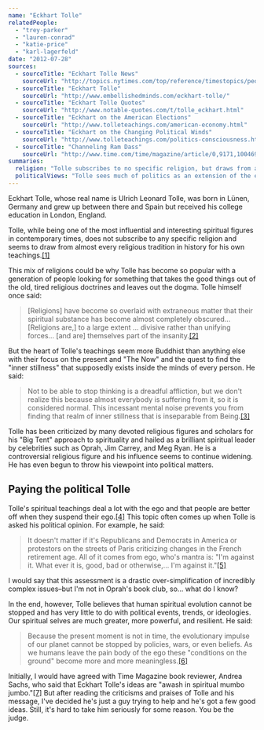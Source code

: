 ```yaml
---
name: "Eckhart Tolle"
relatedPeople:
  - "trey-parker"
  - "lauren-conrad"
  - "katie-price"
  - "karl-lagerfeld"
date: "2012-07-28"
sources:
  - sourceTitle: "Eckhart Tolle News"
    sourceUrl: "http://topics.nytimes.com/top/reference/timestopics/people/t/eckhart_tolle/index.html?8qa&scp=1-spot&sq=Eckhart+Tolle&st=nyt"
  - sourceTitle: "Eckhart Tolle"
    sourceUrl: "http://www.embellishedminds.com/eckhart-tolle/"
  - sourceTitle: "Eckhart Tolle Quotes"
    sourceUrl: "http://www.notable-quotes.com/t/tolle_eckhart.html"
  - sourceTitle: "Eckhart on the American Elections"
    sourceUrl: "http://www.tolleteachings.com/american-economy.html"
  - sourceTitle: "Eckhart on the Changing Political Winds"
    sourceUrl: "http://www.tolleteachings.com/politics-consciousness.html"
  - sourceTitle: "Channeling Ram Dass"
    sourceUrl: "http://www.time.com/time/magazine/article/0,9171,1004693,00.html"
summaries:
  religion: "Tolle subscribes to no specific religion, but draws from almost all spiritual teachings in his books and lectures. His basic teaching include suspending the ego, living in the present moment, and finding \"inner stillness.\""
  politicalViews: "Tolle sees much of politics as an extension of the ego and feels that it is beneath the enlightened person."
---
```


Eckhart Tolle, whose real name is Ulrich Leonard Tolle, was born in Lünen, Germany and grew up between there and Spain but received his college education in London, England.

Tolle, while being one of the most influential and interesting spiritual figures in contemporary times, does not subscribe to any specific religion and seems to draw from almost every religious tradition in history for his own teachings.<a class="source-citation" href="#http%3A%2F%2Ftopics.nytimes.com%2Ftop%2Freference%2Ftimestopics%2Fpeople%2Ft%2Feckhart_tolle%2Findex.html%3F8qa%26scp%3D1-spot%26sq%3DEckhart%2BTolle%26st%3Dnyt" title="Eckhart Tolle News">[1]</a>

This mix of religions could be why Tolle has become so popular with a generation of people looking for something that takes the good things out of the old, tired religious doctrines and leaves out the dogma. Tolle himself once said:

>[Religions] have become so overlaid with extraneous matter that their spiritual substance has become almost completely obscured… [Religions are,] to a large extent … divisive rather than unifying forces… [and are] themselves part of the insanity.<a class="source-citation" href="#http%3A%2F%2Fwww.embellishedminds.com%2Feckhart-tolle%2F" title="Eckhart Tolle">[2]</a>

But the heart of Tolle's teachings seem more Buddhist than anything else with their focus on the present and "The Now" and the quest to find the "inner stillness" that supposedly exists inside the minds of every person. He said:

>Not to be able to stop thinking is a dreadful affliction, but we don't realize this because almost everybody is suffering from it, so it is considered normal. This incessant mental noise prevents you from finding that realm of inner stillness that is inseparable from Being.<a class="source-citation" href="#http%3A%2F%2Fwww.notable-quotes.com%2Ft%2Ftolle_eckhart.html" title="Eckhart Tolle Quotes">[3]</a>

Tolle has been criticized by many devoted religious figures and scholars for his "Big Tent" approach to spirituality and hailed as a brilliant spiritual leader by celebrities such as Oprah, Jim Carrey, and Meg Ryan. He is a controversial religious figure and his influence seems to continue widening. He has even begun to throw his viewpoint into political matters.


## Paying the political Tolle

Tolle's spiritual teachings deal a lot with the ego and that people are better off when they suspend their ego.<a class="source-citation" href="#http%3A%2F%2Fwww.embellishedminds.com%2Feckhart-tolle%2F" title="Eckhart Tolle">[4]</a> This topic often comes up when Tolle is asked his political opinion. For example, he said:

>It doesn't matter if it's Republicans and Democrats in America or protestors on the streets of Paris criticizing changes in the French retirement age. All of it comes from ego, who's mantra is: "I'm against it. What ever it is, good, bad or otherwise,… I'm against it."<a class="source-citation" href="#http%3A%2F%2Fwww.tolleteachings.com%2Famerican-economy.html" title="Eckhart on the American Elections">[5]</a>

I would say that this assessment is a drastic over-simplification of incredibly complex issues–but I'm not in Oprah's book club, so… what do I know?

In the end, however, Tolle believes that human spiritual evolution cannot be stopped and has very little to do with political events, trends, or ideologies. Our spiritual selves are much greater, more powerful, and resilient. He said:

>Because the present moment is not in time, the evolutionary impulse of our planet cannot be stopped by policies, wars, or even beliefs. As we humans leave the pain body of the ego these "conditions on the ground" become more and more meaningless.<a class="source-citation" href="#http%3A%2F%2Fwww.tolleteachings.com%2Fpolitics-consciousness.html" title="Eckhart on the Changing Political Winds">[6]</a>

Initially, I would have agreed with Time Magazine book reviewer, Andrea Sachs, who said that Eckhart Tolle's ideas are "awash in spiritual mumbo jumbo."<a class="source-citation" href="#http%3A%2F%2Fwww.time.com%2Ftime%2Fmagazine%2Farticle%2F0%2C9171%2C1004693%2C00.html" title="Channeling Ram Dass">[7]</a> But after reading the criticisms and praises of Tolle and his message, I've decided he's just a guy trying to help and he's got a few good ideas. Still, it's hard to take him seriously for some reason. You be the judge.
